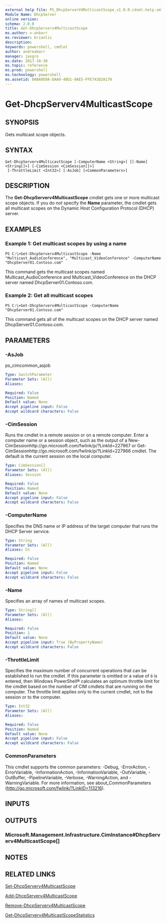 ```yaml
---
external help file: PS_DhcpServerV4MulticastScope_v1.0.0.cdxml-help.xml
Module Name: DhcpServer
online version: 
schema: 2.0.0
title: Get-DhcpServerv4MulticastScope
ms.author: v-anbarr
ms.reviewer: brianlic
description: 
keywords: powershell, cmdlet
author: andreabarr
manager: jasgro
ms.date: 2017-10-30
ms.topic: reference
ms.prod: powershell
ms.technology: powershell
ms.assetid: 0ABA9E8A-DAA9-48D1-9AE5-FFE743D2A170
---
```


# Get-DhcpServerv4MulticastScope

## SYNOPSIS
Gets multicast scope objects.

## SYNTAX

```
Get-DhcpServerv4MulticastScope [-ComputerName <String>] [[-Name] <String[]>] [-CimSession <CimSession[]>]
 [-ThrottleLimit <Int32>] [-AsJob] [<CommonParameters>]
```

## DESCRIPTION
The **Get-DhcpServerv4MulticastScope** cmdlet gets one or more multicast scope objects.
If you do not specify the **Name** parameter, the cmdlet gets all multicast scopes on the Dynamic Host Configuration Protocol (DHCP) server.

## EXAMPLES

### Example 1: Get multicast scopes by using a name
```
PS C:\>Get-DhcpServerv4MulticastScope -Name "Multicast_AudioConference", "Multicast_VideoConference" -ComputerName "DhcpServer01.Contoso.com"
```

This command gets the multicast scopes named Multicast_AudioConference and Multicast_VideoConference on the DHCP server named DhcpServer01.Contoso.com.

### Example 2: Get all multicast scopes
```
PS C:\>Get-DhcpServerv4MulticastScope -ComputerName "DhcpServer01.Contoso.com"
```

This command gets all of the multicast scopes on the DHCP server named DhcpServer01.Contoso.com.

## PARAMETERS

### -AsJob
ps_cimcommon_asjob

```yaml
Type: SwitchParameter
Parameter Sets: (All)
Aliases: 

Required: False
Position: Named
Default value: None
Accept pipeline input: False
Accept wildcard characters: False
```

### -CimSession
Runs the cmdlet in a remote session or on a remote computer.
Enter a computer name or a session object, such as the output of a New-CimSessionhttp://go.microsoft.com/fwlink/p/?LinkId=227967 or Get-CimSessionhttp://go.microsoft.com/fwlink/p/?LinkId=227966 cmdlet.
The default is the current session on the local computer.

```yaml
Type: CimSession[]
Parameter Sets: (All)
Aliases: Session

Required: False
Position: Named
Default value: None
Accept pipeline input: False
Accept wildcard characters: False
```

### -ComputerName
Specifies the DNS name or IP address of the target computer that runs the DHCP Server service.

```yaml
Type: String
Parameter Sets: (All)
Aliases: Cn

Required: False
Position: Named
Default value: None
Accept pipeline input: False
Accept wildcard characters: False
```

### -Name
Specifies an array of names of multicast scopes.

```yaml
Type: String[]
Parameter Sets: (All)
Aliases: 

Required: False
Position: 1
Default value: None
Accept pipeline input: True (ByPropertyName)
Accept wildcard characters: False
```

### -ThrottleLimit
Specifies the maximum number of concurrent operations that can be established to run the cmdlet.
If this parameter is omitted or a value of `0` is entered, then Windows PowerShell® calculates an optimum throttle limit for the cmdlet based on the number of CIM cmdlets that are running on the computer.
The throttle limit applies only to the current cmdlet, not to the session or to the computer.

```yaml
Type: Int32
Parameter Sets: (All)
Aliases: 

Required: False
Position: Named
Default value: None
Accept pipeline input: False
Accept wildcard characters: False
```

### CommonParameters
This cmdlet supports the common parameters: -Debug, -ErrorAction, -ErrorVariable, -InformationAction, -InformationVariable, -OutVariable, -OutBuffer, -PipelineVariable, -Verbose, -WarningAction, and -WarningVariable. For more information, see about_CommonParameters (http://go.microsoft.com/fwlink/?LinkID=113216).

## INPUTS

## OUTPUTS

### Microsoft.Management.Infrastructure.CimInstance#DhcpServerv4MulticastScope[]

## NOTES

## RELATED LINKS

[Set-DhcpServerv4MulticastScope](./Set-DhcpServerv4MulticastScope.md)

[Add-DhcpServerv4MulticastScope](./Add-DhcpServerv4MulticastScope.md)

[Remove-DhcpServerv4MulticastScope](./Remove-DhcpServerv4MulticastScope.md)

[Get-DhcpServerv4MulticastScopeStatistics](./Get-DhcpServerv4MulticastScopeStatistics.md)


